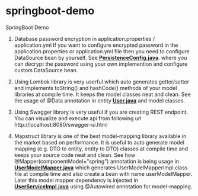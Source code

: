 # springboot-demo
SpringBoot Demo

1. Database password encryption in application.properties / application.yml
If you want to configure encrypted password in the application.properties or application.yml file then you need to configure DataSource bean by yourself. See __[PersistenceConfig.java](./src/main/java/com/abc/demo/config/PersistenceConfig.java)__. where you can decrypt the password using your own implemention and configure custom DataSource bean. 

2. Using Lombok library is very userful which auto generates getter/setter and implements toString() and hashCode() methods of your model libraries at compile time. It keeps the model classes neat and clean. See the usage of @Data annotation in entity __[User.java](./src/main/java/com/abc/demo/dao/entity/User.java)__ and model classes.

3. Using Swagger library is very useful if you are creating REST endpoint. You can visualize and execute api from following url
http://localhost:8080/swagger-ui.html

4. Mapstruct library is one of the best model-mapping library available in the market based on performance. It is useful to auto generate model mapping (e.g. DTO to entity, entity to DTO) classes at compile time and keeps your source code neat and clean. See how @Mapper(componentModel="spring") annotation is being usage in __[UserModelMapper.java](./src/main/java/com/abc/demo/model/mapper/UserModelMapper.java)__ which generates UserModelMapperImpl.class file at compile time and also create a bean with name userModelMapper. Later this model mapper dependency is injected in __[UserServiceImpl.java](./src/main/java/com/abc/demo/service/UserServiceImpl.java)__ using @Autowired annotation for model-mapping.
